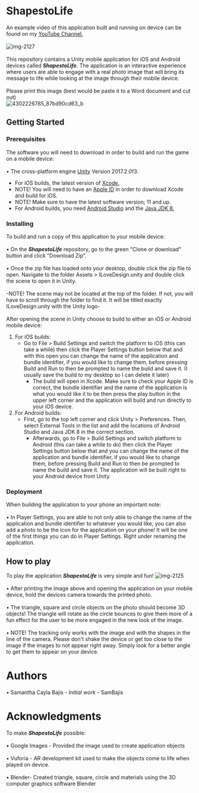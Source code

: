 # ShapestoLife
An example video of this application built and running on device can be found on my [YouTube Channel.](https://youtu.be/Ge-0DV4QB14 "YouTube")
<br />
<br /> ![img-2127](https://user-images.githubusercontent.com/35173600/39191074-0ddb10e0-47a4-11e8-8cb4-aa25d3b044da.png)
<br />
<br /> This repository contains a Unity mobile application for iOS and Android devices called **_ShapestoLife_**. The application is an interactive experience where users are able to engage with a real photo image that will bring its message to life while looking at the image through their mobile device.
<br />
<br /> Please print this image (best would be paste it to a Word document and cut out)
<br /> ![4302226785_87bd90cd63_b](https://user-images.githubusercontent.com/35173600/39191087-15e6cbc6-47a4-11e8-8818-6d0e9e6ffafd.jpg)

## Getting Started

### Prerequisites
The software you will need to download in order to build and run the game on a mobile device:
<br /> 
<br /> • The cross-platform engine [Unity](https://unity3d.com/unity/whats-new/unity-2017.2.0 "Unity 3D download") Version 2017.2.0f3.
<br />
- For iOS builds, the latest version of [Xcode.](https://developer.apple.com/download/ "Xcode 9.3 Beta")
- NOTE! You will need to have an [Apple ID](https://appleid.apple.com/account#!&page=create "Developer Account") in order to download Xcode and build for iOS.
- NOTE! Make sure to have the latest software version; 11 and up.
- For Android builds, you need [Android Studio](https://developer.android.com/studio/index.html "Android Studio download") and the [Java JDK 8.](http://www.oracle.com/technetwork/java/javase/downloads/jdk8-downloads-2133151.html "JDK download")

### Installing
To build and run a copy of this application to your mobile device:
<br />
<br /> • On the **_ShapestoLife_** repository, go to the green "Clone or download" button and click "Download Zip".
<br />
<br /> • Once the zip file has loaded onto your desktop, double click the zip file to open. Navigate to the folder Assets > ILoveDesign.unity and double click the scene to open it in Unity.
<br />
<br /> -NOTE! The scene may not be located at the top of the folder. If not, you will have to scroll through the folder to find it. It will be titled exactly ILoveDesign.unity with the Unity logo-
<br />
<br /> After opening the scene in Unity choose to build to either an iOS or Android mobile device:
<br />
1. For iOS builds:
   - Go to File > Build Settings and switch the platform to iOS (this can take a while) then click the Player Settings button below that and with this open you can change the name of the application and bundle identifier, if you would like to change them, before pressing Build and Run to then be prompted to name the build and save it. (I usually save the build to my desktop so I can delete it later) 
     - The build will open in Xcode. Make sure to check your Apple ID is correct, the bundle identifier and the name of the application is what you would like it to be then press the play button in the upper left corner and the application will build and run directly to your iOS device.
2. For Android builds:
   - First, go to the top left corner and click Unity > Preferences. Then, select External Tools in the list and add the locations of Android Studio and Java JDK 8 in the correct section.
     - Afterwards, go to File > Build Settings and switch platform to Android (this can take a while to do) then click the Player Settings button below that and you can change the name of the application and bundle identifier, if you would like to change them, before pressing Build and Run to then be prompted to name the build and save it. The application will be built right to your Android device from Unity. 

### Deployment
When building the application to your phone an important note:
<br />
<br /> • In Player Settings, you are able to not only able to change the name of the application and bundle identifier to whatever you would like, you can also add a photo to be the icon for the application on your phone! It will be one of the first things you can do in Player Settings. Right under renaming the application.

## How to play
To play the application **_ShapestoLife_** is very simple and fun!
![img-2125](https://user-images.githubusercontent.com/35173600/39191126-2dbf039e-47a4-11e8-97fc-6d06452b56ef.png)
<br />
<br /> • After printing the image above and opening the application on your mobile device, hold the devices camera towards the printed photo. 
<br />
<br /> • The triangle, square and circle objects on the photo should become 3D objects! The triangle will rotate as the circle bounces to give them more of a fun effect for the user to be more engaged in the new look of the image.
<br />
<br /> • NOTE! The tracking only works with the image and with the shapes in the line of the camera. Please don't shake the device or get too close to the image if the images to not appear right away. Simply look for a better angle to get them to appear on your device.

# Authors
• Samantha Cayla Bajis - _Initial work_ - SamBajis

# Acknowledgments
To make **_ShapestoLife_** possible:
<br /> 
<br /> • Google Images - Provided the image used to create application objects
<br /> 
<br /> • Vuforia - AR development kit used to make the objects come to life when played on device.
<br /> 
<br /> • Blender- Created triangle, square, circle and materials using the 3D computer graphics software Blender
